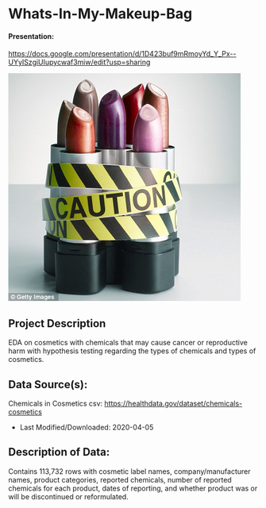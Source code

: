 # Whats-In-My-Makeup-Bag

#### Presentation:
https://docs.google.com/presentation/d/1D423buf9mRmoyYd_Y_Px--UYyISzgiUIupycwaf3miw/edit?usp=sharing 

![Image description](https://github.com/chelseanbr/Whats-In-My-Makeup-Bag/blob/eda/images/article-1268754-094097AB000005DC-868_468x459.jpg)

## Project Description
EDA on cosmetics with chemicals that may cause cancer or reproductive harm with hypothesis testing regarding the types of chemicals and types of cosmetics.

## Data Source(s): 
Chemicals in Cosmetics csv: https://healthdata.gov/dataset/chemicals-cosmetics
 * Last Modified/Downloaded: 2020-04-05

## Description of Data: 
Contains 113,732 rows with cosmetic label names, company/manufacturer names, product categories, reported chemicals, number of reported chemicals for each product, dates of reporting, and whether product was or will be discontinued or reformulated.

